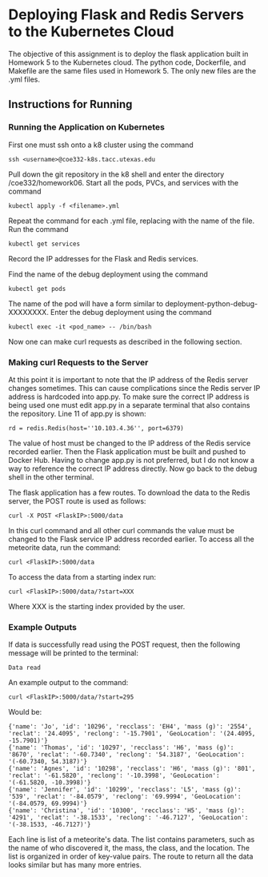 <h1>Deploying Flask and Redis Servers to the Kubernetes Cloud </h1>
The objective of this assignment is to deploy the flask application built in Homework 5 to the Kubernetes cloud. The python code, Dockerfile, and Makefile are the same files used in Homework 5. The only new files are the .yml files.

<h2>Instructions for Running</h2>
<h3>Running the Application on Kubernetes</h3>
First one must ssh onto a k8 cluster using the command 

	ssh <username>@coe332-k8s.tacc.utexas.edu

Pull down the git repository in the k8 shell and enter the directory /coe332/homework06. Start all the pods, PVCs, and services with the command
	
	kubectl apply -f <filename>.yml

Repeat the command for each .yml file, replacing <filename> with the name of the file. Run the command

	kubectl get services
Record the IP addresses for the Flask and Redis services. 

Find the name of the debug deployment using the command
	
	kubectl get pods
	
The name of the pod will have a form similar to deployment-python-debug-XXXXXXXX. Enter the debug deployment using the command
	
	kubectl exec -it <pod_name> -- /bin/bash

Now one can make curl requests as described in the following section.


<h3>Making curl Requests to the Server</h3>
At this point it is important to note that the IP address of the Redis server changes sometimes. This can cause complications since the Redis server IP address is hardcoded into app.py. To make sure the correct IP address is being used one must edit app.py in a separate terminal that also contains the repository. Line 11 of app.py is shown:
	
	rd = redis.Redis(host=''10.103.4.36'', port=6379)

The value of host must be changed to the IP address of the Redis service recorded earlier. Then the Flask application must be built and pushed to Docker Hub. Having to change app.py is not preferred, but I do not know a way to reference the correct IP address directly. Now go back to the debug shell in the other terminal. 

The flask application has a few routes. To download the data to the Redis server, the POST route is used as follows:
	
	curl -X POST <FlaskIP>:5000/data
	
In this curl command and all other curl commands the value <FlaskIP> must be changed to the Flask service IP address recorded earlier. To access all the meteorite data, run the command:
	
	curl <FlaskIP>:5000/data

To access the data from a starting index run:
	
	curl <FlaskIP>:5000/data/?start=XXX

Where XXX is the starting index provided by the user. 
<h3>Example Outputs</h3>
If data is successfully read using the POST request, then the following message will be printed to the terminal:
	
	Data read

An example output to the command: 
	
	curl <FlaskIP>:5000/data/?start=295

Would be:
	
	{'name': 'Jo', 'id': '10296', 'recclass': 'EH4', 'mass (g)': '2554', 'reclat': '24.4095', 'reclong': '-15.7901', 'GeoLocation': '(24.4095, -15.7901)'}
	{'name': 'Thomas', 'id': '10297', 'recclass': 'H6', 'mass (g)': '8670', 'reclat': '-60.7340', 'reclong': '54.3187', 'GeoLocation': '(-60.7340, 54.3187)'}
	{'name': 'Agnes', 'id': '10298', 'recclass': 'H6', 'mass (g)': '801', 'reclat': '-61.5820', 'reclong': '-10.3998', 'GeoLocation': '(-61.5820, -10.3998)'}
	{'name': 'Jennifer', 'id': '10299', 'recclass': 'L5', 'mass (g)': '539', 'reclat': '-84.0579', 'reclong': '69.9994', 'GeoLocation': '(-84.0579, 69.9994)'}
	{'name': 'Christina', 'id': '10300', 'recclass': 'H5', 'mass (g)': '4291', 'reclat': '-38.1533', 'reclong': '-46.7127', 'GeoLocation': '(-38.1533, -46.7127)'}

Each line is list of a meteorite's data. The list contains parameters, such as the name of who discovered it, the mass, the class, and the location. The list is organized in order of key-value pairs. The route to return all the data looks similar but has many more entries.



